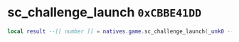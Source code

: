 # sc_challenge_launch `0xCBBE41DD`

```lua
local result --[[ number ]] = natives.game.sc_challenge_launch(_unk0 --[[ number ]])
```